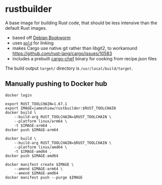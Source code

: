# rustbuilder

A base image for building Rust code, that should be less intensive than the default Rust images.

- based off [Debian Bookworm](https://hub.docker.com/_/debian)
- uses [`mold`](https://github.com/rui314/mold) for linking
- makes Cargo use native git rather than libgit2, to workaround <https://github.com/rust-lang/cargo/issues/10583>
- includes a prebuilt [cargo-chef](https://github.com/LukeMathWalker/cargo-chef) binary for cooking from recipe.json files

The build output `target/` directory is `/usr/local/build/target`.

## Manually pushing to Docker hub

```shell
docker login

export RUST_TOOLCHAIN=1.67.1
export IMAGE=jameshiew/rustbuilder:$RUST_TOOLCHAIN
docker build \
    --build-arg RUST_TOOLCHAIN=$RUST_TOOLCHAIN \
    --platform linux/arm64 \
    -t $IMAGE-arm64 .
docker push $IMAGE-arm64

docker build \
    --build-arg RUST_TOOLCHAIN=$RUST_TOOLCHAIN \
    --platform linux/amd64 \
    -t $IMAGE-amd64 .
docker push $IMAGE-amd64

docker manifest create $IMAGE \
    --amend $IMAGE-arm64 \
    --amend $IMAGE-amd64
docker manifest push --purge $IMAGE
```
